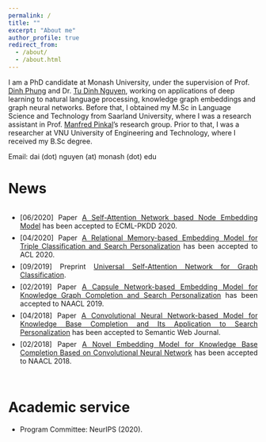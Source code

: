 ```yaml
---
permalink: /
title: ""
excerpt: "About me"
author_profile: true
redirect_from: 
  - /about/
  - /about.html
---
```

I am a PhD candidate at Monash University, under the supervision of Prof. <a href="http://dinhphung.ml">Dinh Phung</a> and Dr. <a href="https://scholar.google.com/citations?hl=en&user=4hT6E04AAAAJ&view_op=list_works&sortby=pubdate">Tu Dinh Nguyen</a>, working on applications of deep learning to natural language processing, knowledge graph embeddings and graph neural networks. Before that, I obtained my M.Sc in Language Science and Technology from Saarland University, where I was a research assistant in Prof. <a href="http://www.coli.uni-saarland.de/~pinkal/en/page.php">Manfred Pinkal</a>’s research group. Prior to that, I was a researcher at VNU University of Engineering and Technology, where I received my B.Sc degree.

Email: dai (dot) nguyen (at) monash (dot) edu

News
======

<div class="torightc" style="height:350px;overflow:auto;">
<ul>

<li style="margin-top:0.5em;text-align:justify"> 
  [06/2020] Paper <a href="https://arxiv.org/abs/2006.12100">A Self-Attention Network based Node Embedding Model</a> has been accepted to ECML-PKDD 2020.
</li>

<li style="margin-top:0.5em;text-align:justify"> 
  [04/2020] Paper <a href="https://arxiv.org/abs/1907.06080">A Relational Memory-based Embedding Model for Triple Classification and Search Personalization</a> has been accepted to ACL 2020.
</li>

<li style="margin-top:0.5em;text-align:justify"> 
  [09/2019] Preprint <a href="https://arxiv.org/pdf/1909.11855.pdf">Universal Self-Attention Network for Graph Classification</a>.
</li>

<li style="margin-top:0.5em;text-align:justify"> 
  [02/2019] Paper <a href="https://arxiv.org/abs/1808.04122">A Capsule Network-based Embedding Model for Knowledge Graph Completion and Search Personalization</a> has been accepted to NAACL 2019.
</li>

<li style="margin-top:0.5em;text-align:justify"> 
  [04/2018] Paper <a href="http://www.semantic-web-journal.net/system/files/swj1867.pdf">A Convolutional Neural Network-based Model for Knowledge Base Completion and Its Application to Search Personalization</a> has been accepted to Semantic Web Journal.
</li>


<li style="margin-top:0.5em;text-align:justify"> 
  [02/2018] Paper <a href="https://arxiv.org/abs/1712.02121">A Novel Embedding Model for Knowledge Base Completion Based on Convolutional Neural Network</a> has been accepted to NAACL 2018.
</li>

</ul>
</div>

Academic service
======

<ul>

<li style="margin-top:0.5em;text-align:justify"> 
  Program Committee: NeurIPS (2020).
</li>

</ul>
